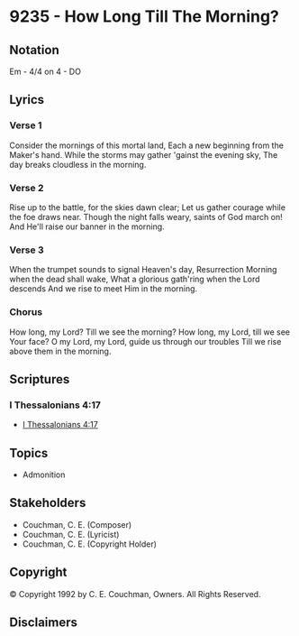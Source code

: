 # 9235 - How Long Till The Morning?

## Notation

Em - 4/4 on 4 - DO

## Lyrics

### Verse 1

Consider the mornings of this mortal land, Each a new beginning from the Maker's hand. While the storms may gather 'gainst the evening sky, The day breaks cloudless in the morning.

### Verse 2

Rise up to the battle, for the skies dawn clear; Let us gather courage while the foe draws near. Though the night falls weary, saints of God march on! And He'll raise our banner in the morning.

### Verse 3

When the trumpet sounds to signal Heaven's day, Resurrection Morning when the dead shall wake, What a glorious gath'ring when the Lord descends And we rise to meet Him in the morning. 

### Chorus

How long, my Lord? Till we see the morning? How long, my Lord, till we see Your face? O my Lord, my Lord, guide us through our troubles Till we rise above them in the morning.


## Scriptures

### I Thessalonians 4:17

- [I Thessalonians 4:17](https://www.biblegateway.com/passage/?search=I%20Thessalonians%204%3A17)


## Topics

- Admonition

## Stakeholders

- Couchman, C. E. (Composer)
- Couchman, C. E. (Lyricist)
- Couchman, C. E. (Copyright Holder)

## Copyright

© Copyright 1992 by C. E. Couchman, Owners. All Rights Reserved.


## Disclaimers


